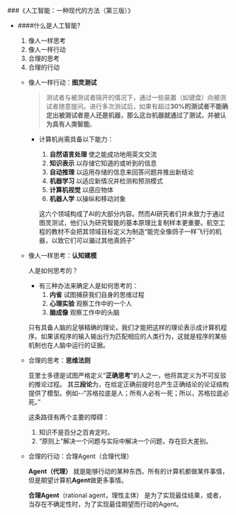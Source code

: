 ###《人工智能：一种现代的方法（第三版）》

+ ####什么是人工智能?
	1. 像人一样思考
	2. 像人一样行动
	3. 合理的思考
	4. 合理的行动

	+ 像人一样行动：**图灵测试**
		>测试者与被测试者隔开的情况下，通过一些装置（如键盘）向被测试者随意提问。进行多次测试后，如果有超过**30%**的测试者不能确定出被测试者是人还是机器，那么这台机器就通过了测试，并被认为具有**人类智能**。

		+ 计算机尚需具备以下能力：
			1. **自然语言处理** 使之能成功地用英文交流
			2. **知识表示** 以存储它知道的或听到的信息
			3. **自动推理** 以运用存储的信息来回答问题并推出新结论
			4. **机器学习** 以适应新情况并检测和预测模式
			5. **计算机视觉** 以感应物体
			6. **机器人学** 以操纵和移动对象

			这六个领域构成了AI的大部分内容。然而AI研究者们并未致力于通过图灵测试，他们认为研究智能的基本原理比复制样本更重要。航空工程的教材不会把其领域目标定义为制造“能完全像鸽子一样飞行的机器，以致它们可以骗过其他真鸽子”
	+ 像人一样思考：**认知建模**

		人是如何思考的？

		+ 有三种办法来确定人是如何思考的：
			1. **内省** 试图捕获我们自身的思维过程
			2. **心理实验** 观察工作中的一个人
			3. **脑成像** 观察工作中的头脑

		只有具备人脑的足够精确的理论，我们才能把这样的理论表示成计算机程序。如果该程序的输入输出行为匹配相应的人类行为，这就是程序的某些机制也在人脑中运行的证据。
	+ 合理的思考：**思维法则**

		亚里士多德是试图严格定义“**正确思考**”的人之一，他将其定义为不可反驳的推论过程。	其**三段论**为，在给定正确前提时总产生正确结论的论证结构提供了模型。例如--“苏格拉底是人；所有人必有一死；所以，苏格拉底必死。”

		这条路径有两个主要的障碍：
		1. 知识不是百分之百肯定时。
		2. “原则上”解决一个问题与实际中解决一个问题，存在巨大差别。
	+ 合理的行动：合理Agent（合理代理）

		**Agent（代理）** 就是能够行动的某种东西。所有的计算机都做某件事情，但是期望计算机**Agent**做更多事情。

		**合理Agent**（rational agent，理性主体） 是为了实现最佳结果，或者，当存在不确定性时，为了实现最佳期望而行动的Agent。

